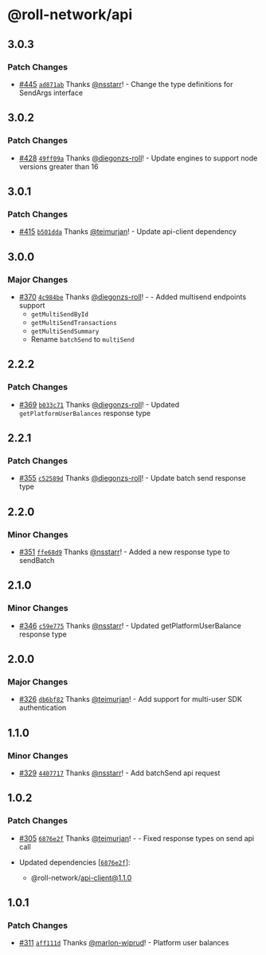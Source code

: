 # @roll-network/api

## 3.0.3

### Patch Changes

- [#445](https://github.com/roll-network/tryrolljs/pull/445) [`ad871ab`](https://github.com/roll-network/tryrolljs/commit/ad871ab125084a5070783cbc2359e13ffb27898d) Thanks [@nsstarr](https://github.com/nsstarr)! - Change the type definitions for SendArgs interface

## 3.0.2

### Patch Changes

- [#428](https://github.com/roll-network/tryrolljs/pull/428) [`49ff09a`](https://github.com/roll-network/tryrolljs/commit/49ff09a27071b46468c4e04fe2780599c87b02ab) Thanks [@diegonzs-roll](https://github.com/diegonzs-roll)! - Update engines to support node versions greater than 16

## 3.0.1

### Patch Changes

- [#415](https://github.com/roll-network/tryrolljs/pull/415) [`b501dda`](https://github.com/roll-network/tryrolljs/commit/b501ddab0cda9c8807d9fc44138266b0640796bd) Thanks [@teimurjan](https://github.com/teimurjan)! - Update api-client dependency

## 3.0.0

### Major Changes

- [#370](https://github.com/roll-network/tryrolljs/pull/370) [`4c984be`](https://github.com/roll-network/tryrolljs/commit/4c984be9b765789df40dc10846dfd5c043eea9d3) Thanks [@diegonzs-roll](https://github.com/diegonzs-roll)! - - Added multisend endpoints support
  - `getMultiSendById`
  - `getMultiSendTransactions`
  - `getMultiSendSummary`
  - Rename `batchSend` to `multiSend`

## 2.2.2

### Patch Changes

- [#369](https://github.com/roll-network/tryrolljs/pull/369) [`b033c71`](https://github.com/roll-network/tryrolljs/commit/b033c713cedf9445072ef576ddb92ce7dda6c949) Thanks [@diegonzs-roll](https://github.com/diegonzs-roll)! - Updated `getPlatformUserBalances` response type

## 2.2.1

### Patch Changes

- [#355](https://github.com/roll-network/tryrolljs/pull/355) [`c52589d`](https://github.com/roll-network/tryrolljs/commit/c52589d308b923ca9c98523b31267d2b5fe2c049) Thanks [@diegonzs-roll](https://github.com/diegonzs-roll)! - Update batch send response type

## 2.2.0

### Minor Changes

- [#351](https://github.com/roll-network/tryrolljs/pull/351) [`ffe68d9`](https://github.com/roll-network/tryrolljs/commit/ffe68d9ba1cf811b76668bed43658ae4c8b6ce02) Thanks [@nsstarr](https://github.com/nsstarr)! - Added a new response type to sendBatch

## 2.1.0

### Minor Changes

- [#346](https://github.com/roll-network/tryrolljs/pull/346) [`c59e775`](https://github.com/roll-network/tryrolljs/commit/c59e7756f1cc25f640019d4719d2bf0f22d5df3a) Thanks [@nsstarr](https://github.com/nsstarr)! - Updated getPlatformUserBalance response type

## 2.0.0

### Major Changes

- [#326](https://github.com/roll-network/tryrolljs/pull/326) [`db6bf82`](https://github.com/roll-network/tryrolljs/commit/db6bf82a664e3cece3d8f4b4df09b2f496ff7b69) Thanks [@teimurjan](https://github.com/teimurjan)! - Add support for multi-user SDK authentication

## 1.1.0

### Minor Changes

- [#329](https://github.com/roll-network/tryrolljs/pull/329) [`4407717`](https://github.com/roll-network/tryrolljs/commit/440771760ad054927df8e855840befd46878afac) Thanks [@nsstarr](https://github.com/nsstarr)! - Add batchSend api request

## 1.0.2

### Patch Changes

- [#305](https://github.com/roll-network/tryrolljs/pull/305) [`6876e2f`](https://github.com/roll-network/tryrolljs/commit/6876e2fdf2dec19b8f6978c71d0ea96d45b0570a) Thanks [@teimurjan](https://github.com/teimurjan)! - - Fixed response types on send api call

- Updated dependencies [[`6876e2f`](https://github.com/roll-network/tryrolljs/commit/6876e2fdf2dec19b8f6978c71d0ea96d45b0570a)]:
  - @roll-network/api-client@1.1.0

## 1.0.1

### Patch Changes

- [#311](https://github.com/roll-network/tryrolljs/pull/311) [`aff111d`](https://github.com/roll-network/tryrolljs/commit/aff111d1aabb808e638423033e2ee167e7ce9188) Thanks [@marlon-wiprud](https://github.com/marlon-wiprud)! - Platform user balances
